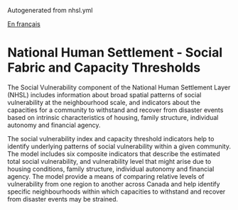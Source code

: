 Autogenerated from nhsl.yml

[En français](https://github.com/OpenDRR/national-human-settlement/blob/main/social-fabric/LISEZMOI.md)

# National Human Settlement - Social Fabric and Capacity Thresholds

The Social Vulnerability component of the National Human Settlement Layer (NHSL) includes information about broad spatial patterns of social vulnerability at the neighbourhood scale, and indicators about the capacities for a community to withstand and recover from disaster events based on intrinsic characteristics of housing, family structure, individual autonomy and financial agency.

The social vulnerability index and capacity threshold indicators help to identify underlying patterns of social vulnerability within a given community. The model includes six composite indicators that describe the estimated total social vulnerability, and vulnerability level that might arise due to housing conditions, family structure, individual autonomy and financial agency. The model provide a means of comparing relative levels of vulnerability from one region to another across Canada and help identify specific neighbourhoods within which capacities to withstand and recover from disaster events may be strained.
